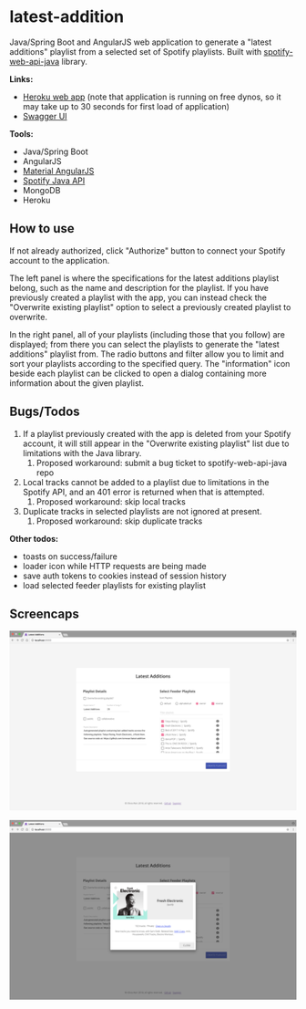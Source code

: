# latest-addition
Java/Spring Boot and AngularJS web application to generate a "latest additions" playlist from a selected set of Spotify playlists. Built with [spotify-web-api-java](https://github.com/thelinmichael/spotify-web-api-java) library.

**Links:**

* [Heroku web app](https://nameless-lowlands-57380.herokuapp.com) (note that application is running on free dynos, so it may take up to 30 seconds for first load of application)
* [Swagger UI](https://nameless-lowlands-57380.herokuapp.com/swagger-ui.html)

**Tools:**

* Java/Spring Boot
* AngularJS
* [Material AngularJS](https://material.angularjs.org/latest/)
* [Spotify Java API](https://github.com/thelinmichael/spotify-web-api-java)
* MongoDB
* Heroku

## How to use

If not already authorized, click "Authorize" button to connect your Spotify account to the application.

The left panel is where the specifications for the latest additions playlist belong, such as the name and description for the playlist. If you have previously created a playlist with the app, you can instead check the "Overwrite existing playlist" option to select a previously created playlist to overwrite.

In the right panel, all of your playlists (including those that you follow) are displayed; from there you can select the playlists to generate the "latest additions" playlist from. The radio buttons and filter allow you to limit and sort your playlists according to the specified query. The "information" icon beside each playlist can be clicked to open a dialog containing more information about the given playlist.

## Bugs/Todos

1. If a playlist previously created with the app is deleted from your Spotify account, it will still appear in the "Overwrite existing playlist" list due to limitations with the Java library.
   1. Proposed workaround: submit a bug ticket to spotify-web-api-java repo
2. Local tracks cannot be added to a playlist due to limitations in the Spotify API, and an 401 error is returned when that is attempted.
   1. Proposed workaround: skip local tracks
3. Duplicate tracks in selected playlists are not ignored at present.
   1. Proposed workaround: skip duplicate tracks

**Other todos:**

* toasts on success/failure
* loader icon while HTTP requests are being made
* save auth tokens to cookies instead of session history
* load selected feeder playlists for existing playlist

## Screencaps

![app main view](screencaps/app_main_view.png)

![plalist details dialog](screencaps/playlist_details_dialog.png)